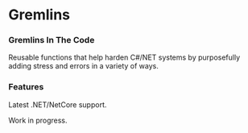 # Gremlins

### Gremlins In The Code

Reusable functions that help harden C#/NET systems by purposefully adding stress and errors in a variety of ways.

### Features
Latest .NET/NetCore support.

Work in progress.
